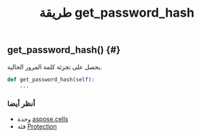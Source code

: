 ﻿---
title: طريقة get_password_hash
second_title: Aspose.Cells for Python via .NET API المراجع
description:
type: docs
weight: 30
url: /ar/python-net/aspose.cells/protection/get_password_hash/
is_root: false
---
##  get_password_hash() {#}
يحصل على تجزئة كلمة المرور الحالية.



```python
def get_password_hash(self):
    ...
```





###  أنظر أيضا
* وحدة [aspose.cells](../../)
* فئة [Protection](/cells/ar/python-net/aspose.cells/protection)
